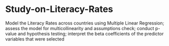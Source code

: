 # Study-on-Literacy-Rates
Model the Literacy Rates across countries using Multiple Linear Regression; assess the model for multicollinearity and assumptions check; conduct p-value and hypothesis testing; interpret the beta coefficients of the predictor variables that were selected

